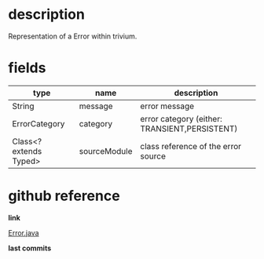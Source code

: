 # description

Representation of a Error within trivium.

# fields

| type | name | description |
|------|------|-------------|
| String | message | error message |
| ErrorCategory | category | error category (either: TRANSIENT,PERSISTENT) |
| Class<? extends Typed> | sourceModule | class reference of the error source |

# github reference

**link**

[Error.java](https://github.com/trivium-io/trivium/blob/master/src/io/trivium/extension/fact/Error.java)

**last commits**

<div id='commits' data-path='src/io/trivium/extension/fact/Error.java'></div>
<script src='../../js/commits.js' async></script>

